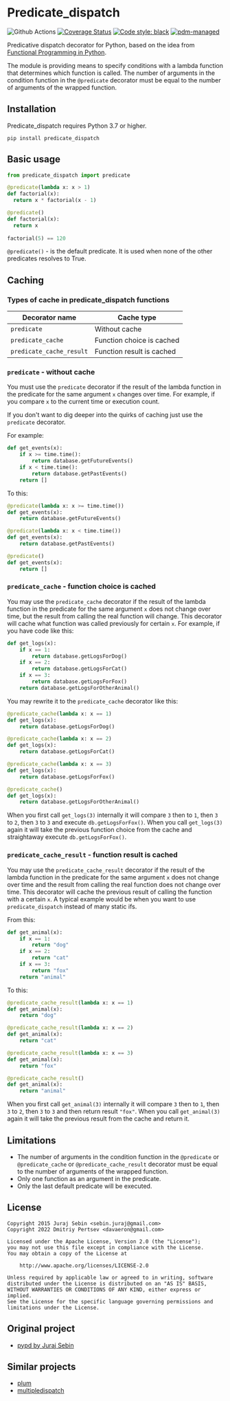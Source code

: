 # Predicate_dispatch

![Github Actions](https://github.com/pdm-project/pdm/workflows/Tests/badge.svg)
[![Coverage Status](https://coveralls.io/repos/github/pertsevds/predicate_dispatch/badge.svg?branch=main)](https://coveralls.io/github/pertsevds/predicate_dispatch?branch=main)
[![Code style: black](https://img.shields.io/badge/code%20style-black-000000.svg)](https://github.com/psf/black)
[![pdm-managed](https://img.shields.io/badge/pdm-managed-blueviolet)](https://pdm.fming.dev)

Predicative dispatch decorator for Python, based on the idea from [Functional Programming in Python](http://www.oreilly.com/programming/free/functional-programming-python.csp).

The module is providing means to specify conditions with a lambda function that determines which function is called.
The number of arguments in the condition function in the `@predicate` decorator must be equal to the number of arguments of the wrapped function.

## Installation

Predicate_dispatch requires Python 3.7 or higher.
```
pip install predicate_dispatch
```

## Basic usage

```python
from predicate_dispatch import predicate

@predicate(lambda x: x > 1)
def factorial(x):
  return x * factorial(x - 1)

@predicate()
def factorial(x):
  return x
        
factorial(5) == 120
```

`@predicate()` - is the default predicate. It is used when none of the other predicates resolves to True.

## Caching

### Types of cache in predicate_dispatch functions

| Decorator name | Cache type |
| ----------- | ----------- |
| `predicate` | Without cache |
| `predicate_cache` | Function choice is cached |
| `predicate_cache_result` | Function result is cached |

### `predicate` - without cache

You must use the `predicate` decorator if the result of the lambda function in the predicate for the same argument `x` changes over time. For example, if you compare `x` to the current time or execution count.

If you don't want to dig deeper into the quirks of caching just use the `predicate` decorator.

For example:

```python
def get_events(x):
    if x >= time.time():
        return database.getFutureEvents()
    if x < time.time():
        return database.getPastEvents()
    return []
```

To this:

```python
@predicate(lambda x: x >= time.time())
def get_events(x):
    return database.getFutureEvents()

@predicate(lambda x: x < time.time())
def get_events(x):
    return database.getPastEvents()

@predicate()
def get_events(x):
    return []
```

### `predicate_cache` - function choice is cached

You may use the `predicate_cache` decorator if the result of the lambda function in the predicate for the same argument `x` does not change over time, but the result from calling the real function will change. This decorator will cache what function was called previously for certain `x`. For example, if you have code like this:

```python
def get_logs(x):
    if x == 1:
        return database.getLogsForDog()
    if x == 2:
        return database.getLogsForCat()
    if x == 3:
        return database.getLogsForFox()
    return database.getLogsForOtherAnimal()
```

You may rewrite it to the `predicate_cache` decorator like this:

```python
@predicate_cache(lambda x: x == 1)
def get_logs(x):
    return database.getLogsForDog()

@predicate_cache(lambda x: x == 2)
def get_logs(x):
    return database.getLogsForCat()

@predicate_cache(lambda x: x == 3)
def get_logs(x):
    return database.getLogsForFox()

@predicate_cache()
def get_logs(x):
    return database.getLogsForOtherAnimal()
```

When you first call `get_logs(3)` internally it will compare `3` then to `1`, then `3` to `2`, then `3` to `3` and execute `db.getLogsForFox()`. When you call `get_logs(3)` again it will take the previous function choice from the cache and straightaway execute `db.getLogsForFox()`.

### `predicate_cache_result` - function result is cached

You may use the `predicate_cache_result` decorator if the result of the lambda function in the predicate for the same argument `x` does not change over time and the result from calling the real function does not change over time. This decorator will cache the previous result of calling the function with a certain `x`. A typical example would be when you want to use `predicate_dispatch` instead of many static ifs.

From this:

```python
def get_animal(x):
    if x == 1:
        return "dog"
    if x == 2:
        return "cat"
    if x == 3:
        return "fox"
    return "animal"
```

To this:

```python
@predicate_cache_result(lambda x: x == 1)
def get_animal(x):
    return "dog"

@predicate_cache_result(lambda x: x == 2)
def get_animal(x):
    return "cat"

@predicate_cache_result(lambda x: x == 3)
def get_animal(x):
    return "fox"

@predicate_cache_result()
def get_animal(x):
    return "animal"
```

When you first call `get_animal(3)` internally it will compare `3` then to `1`, then `3` to `2`, then `3` to `3` and then return result `"fox"`. When you call `get_animal(3)` again it will take the previous result from the cache and return it.


## Limitations

- The number of arguments in the condition function in the `@predicate` or `@predicate_cache` or `@predicate_cache_result` decorator must be equal to the number of arguments of the wrapped function.
- Only one function as an argument in the predicate.
- Only the last default predicate will be executed.

## License

```
Copyright 2015 Juraj Sebin <sebin.juraj@gmail.com>
Copyright 2022 Dmitriy Pertsev <davaeron@gmail.com>

Licensed under the Apache License, Version 2.0 (the "License");
you may not use this file except in compliance with the License.
You may obtain a copy of the License at

    http://www.apache.org/licenses/LICENSE-2.0

Unless required by applicable law or agreed to in writing, software
distributed under the License is distributed on an "AS IS" BASIS,
WITHOUT WARRANTIES OR CONDITIONS OF ANY KIND, either express or implied.
See the License for the specific language governing permissions and
limitations under the License.
```

## Original project
- [pypd by Juraj Sebin](https://github.com/septumca/pypd)

## Similar projects

- [plum](https://github.com/wesselb/plum)
- [multipledispatch](https://github.com/mrocklin/multipledispatch)
